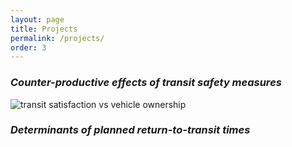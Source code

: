 ```yaml
---
layout: page
title: Projects
permalink: /projects/
order: 3
---
```


### *Counter-productive effects of transit safety measures*

![transit satisfaction vs vehicle ownership](/assets/images/sat_crime_veh.png)

### *Determinants of planned return-to-transit times*